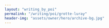 ```yaml
---
layout: "writing_by_poi"
permalink: "/writing/poi/grotte-luray"
header-img: "assets/owner/hero/archive-bg.jpg"
---
```

